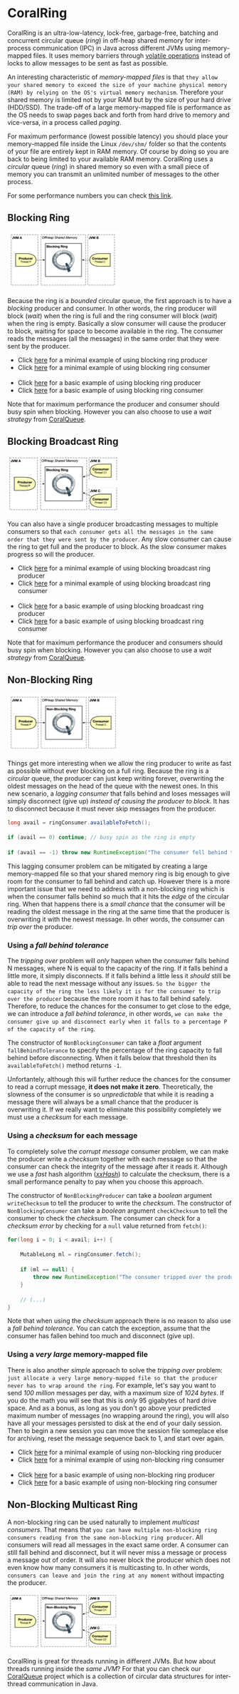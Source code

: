 # CoralRing

CoralRing is an ultra-low-latency, lock-free, garbage-free, batching and concurrent circular queue (_ring_)
in off-heap shared memory for inter-process communication (IPC) in Java across different JVMs using memory-mapped files.
It uses memory barriers through [volatile operations](https://github.com/coralblocks/CoralRing/blob/9d341629c330875c8c6d31559a670742c224e524/src/main/java/com/coralblocks/coralring/util/MemoryVolatileLong.java#L57) instead of locks to allow messages to be sent as fast as possible.

An interesting characteristic of _memory-mapped files_ is that `they allow your shared memory to exceed the size of your machine physical memory (RAM) by relying on the OS's virtual memory mechanism`. Therefore your shared memory is limited not by your RAM but by the size of your hard drive (HDD/SSD). The trade-off of a large memory-mapped file is performance as the OS needs to swap pages back and forth from hard drive to memory and vice-versa, in a process called _paging_.

For maximum performance (lowest possible latency) you should place your memory-mapped file inside the Linux `/dev/shm/` folder so that the contents of your file are entirely kept in RAM memory. Of course by doing so you are back to being limited to your available RAM memory. CoralRing uses a _circular_ queue (_ring_) in shared memory so even with a small piece of memory you can transmit an unlimited number of messages to the other process.

For some performance numbers you can check [this link](https://www.coralblocks.com/index.php/inter-process-communication-with-coralqueue/).

## Blocking Ring

<img src="images/BlockingRing.png" alt="BlockingRing" width="50%" height="50%" />

Because the ring is a _bounded_ circular queue, the first approach is to have a _blocking_ producer and consumer. In other words, the ring producer will block (_wait_) when the ring is full and the ring consumer will block (_wait_) when the ring is empty. Basically a slow consumer will cause the producer to block, waiting for space to become available in the ring. The consumer reads the messages (all the messages) in the same order that they were sent by the producer.

- Click [here](src/main/java/com/coralblocks/coralring/example/ring/minimal/MinimalBlockingProducer.java) for a minimal example of using blocking ring producer
- Click [here](src/main/java/com/coralblocks/coralring/example/ring/minimal/MinimalBlockingConsumer.java) for a minimal example of using blocking ring consumer
<br/><br/>
- Click [here](src/main/java/com/coralblocks/coralring/example/ring/BlockingProducer.java) for a basic example of using blocking ring producer
- Click [here](src/main/java/com/coralblocks/coralring/example/ring/BlockingConsumer.java) for a basic example of using blocking ring consumer

Note that for maximum performance the producer and consumer should busy spin when blocking. However you can also choose to use a _wait strategy_ from [CoralQueue](https://github.com/coralblocks/CoralQueue).

## Blocking Broadcast Ring

<img src="images/BlockingMcastRing.png" alt="BlockingMcastRing" width="50%" height="50%" />

You can also have a single producer broadcasting messages to multiple consumers so that `each consumer gets all the messages in the same order that they were sent by the producer`. Any slow consumer can cause the ring to get full and the producer to block. As the slow consumer makes progress so will the producer.

- Click [here](src/main/java/com/coralblocks/coralring/example/ring/minimal/MinimalBlockingBroadcastProducer.java) for a minimal example of using blocking broadcast ring producer
- Click [here](src/main/java/com/coralblocks/coralring/example/ring/minimal/MinimalBlockingBroadcastConsumer.java) for a minimal example of using blocking broadcast ring consumer
<br/><br/>
- Click [here](src/main/java/com/coralblocks/coralring/example/ring/BlockingBroadcastProducer.java) for a basic example of using blocking broadcast ring producer
- Click [here](src/main/java/com/coralblocks/coralring/example/ring/BlockingBroadcastConsumer.java) for a basic example of using blocking broadcast ring consumer

Note that for maximum performance the producer and consumers should busy spin when blocking. However you can also choose to use a _wait strategy_ from [CoralQueue](https://github.com/coralblocks/CoralQueue).

## Non-Blocking Ring

<img src="images/NonBlockingRing.png" alt="NonBlockingRing" width="50%" height="50%" />

Things get more interesting when we allow the ring producer to write as fast as possible without ever blocking on a full ring. Because the ring is a _circular_ queue, the producer can just keep writing forever, overwriting the oldest messages on the head of the queue with the newest ones. In this new scenario, a _lagging consumer_ that falls behind and loses messages will simply disconnect (give up) _instead of causing the producer to block_. It has to disconnect because it must never skip messages from the producer.
```Java
long avail = ringConsumer.availableToFetch();
			
if (avail == 0) continue; // busy spin as the ring is empty
			
if (avail == -1) throw new RuntimeException("The consumer fell behind too much! (ring wrapped)");
```

This lagging consumer problem can be mitigated by creating a large memory-mapped file so that your shared memory ring is big enough to give room for the consumer to fall behind and catch up. However there is a more important issue that we need to address with a non-blocking ring which is when the consumer falls behind so much that it hits the _edge_ of the circular ring. When that happens there is a _small chance_ that the consumer will be reading the oldest message in the ring at the same time that the producer is overwriting it with the newest message. In other words, the consumer can _trip over_ the producer.

### Using a _fall behind tolerance_

The _tripping over_ problem will _only_ happen when the consumer falls behind N messages, where N is equal to the capacity of the ring. If it falls behind a little more, it simply disconnects. If it falls behind a little less it _should_ still be able to read the next message without any issues. `So the bigger the capacity of the ring the less likely it is for the consumer to trip over the producer` because the more room it has to fall behind safely. Therefore, to reduce the chances for the consumer to get close to the edge, we can introduce a _fall behind tolerance_, in other words, `we can make the consumer give up and disconnect early when it falls to a percentage P of the capacity of the ring`.

The constructor of `NonBlockingConsumer` can take a _float_ argument `fallBehindTolerance` to specify the percentage of the ring capacity to fall behind before disconnecting. When it falls below that threshold then its `availableToFetch()` method returns `-1`.

Unfortantely, although this will further reduce the chances for the consumer to read a corrupt message, **it does not make it zero**. Theoretically, the slowness of the consumer is so _unpredictable_ that while it is reading a message there will always be a small chance that the producer is overwriting it. If we really want to eliminate this possibility completely we must use a _checksum_ for each message.

### Using a _checksum_ for each message

To completely solve the _corrupt message_ consumer problem, we can make the producer write a _checksum_ together with each message so that the consumer can check the integrity of the message after it reads it. Although we use a _fast_ hash algorithm ([_xxHash_](https://github.com/apache/drill/blob/master/exec/java-exec/src/main/java/org/apache/drill/exec/expr/fn/impl/XXHash.java](https://xxhash.com/))) to calculate the checksum, there is a small performance penalty to pay when you choose this approach.

The constructor of `NonBlockingProducer` can take a _boolean_ argument `writeChecksum` to tell the producer to write the _checksum_. The constructor of `NonBlockingConsumer` can take a _boolean_ argument `checkChecksum` to tell the consumer to check the _checksum_. The consumer can check for a _checksum error_ by checking for a `null` value returned from `fetch()`:
```Java
for(long i = 0; i < avail; i++) {
      
    MutableLong ml = ringConsumer.fetch();
      
    if (ml == null) {
        throw new RuntimeException("The consumer tripped over the producer! (checksum failed)");
    }
      
    // (...)
}
```

Note that when using the _checksum_ approach there is no reason to also use a _fall behind tolerance_. You can catch the exception, assume that the consumer has fallen behind too much and disconnect (give up).

### Using a _very large_ memory-mapped file

There is also another _simple_ approach to solve the _tripping over_ problem: `just allocate a very large memory-mapped file so that the producer never has to wrap around the ring`. For example, let's say you want to send _100 million_ messages per day, with a maximum size of _1024 bytes_. If you do the math you will see that this is _only_ 95 gigabytes of hard drive space. And as a bonus, as long as you don't go above your predicted maximum number of messages (no wrapping around the ring), you will also have all your messages persisted to disk at the end of your daily session. Then to begin a new session you can move the session file someplace else for archiving, reset the message sequence back to 1, and start over again.

- Click [here](src/main/java/com/coralblocks/coralring/example/ring/minimal/MinimalNonBlockingProducer.java) for a minimal example of using non-blocking ring producer
- Click [here](src/main/java/com/coralblocks/coralring/example/ring/minimal/MinimalNonBlockingConsumer.java) for a minimal example of using non-blocking ring consumer
<br/><br/>
- Click [here](src/main/java/com/coralblocks/coralring/example/ring/NonBlockingProducer.java) for a basic example of using non-blocking ring producer
- Click [here](src/main/java/com/coralblocks/coralring/example/ring/NonBlockingConsumer.java) for a basic example of using non-blocking ring consumer

## Non-Blocking Multicast Ring

A non-blocking ring can be used naturally to implement _multicast consumers_. That means that `you can have multiple non-blocking ring consumers reading from the same non-blocking ring producer`. All consumers will read all messages in the exact same order. A consumer can still fall behind and disconnect, but it will never miss a message or process a message out of order. It will also never block the producer which does not even know how many consumers it is multicasting to. In other words, `consumers can leave and join the ring at any moment` without impacting the producer.

<img src="images/NonBlockingMcastRing.png" alt="NonBlockingMcastRing" width="50%" height="50%" />

CoralRing is great for threads running in different JVMs. But how about threads running inside the _same JVM_? For that you can check our [CoralQueue](https://github.com/coralblocks/CoralQueue) project which is a collection of circular data structures for inter-thread communication in Java.
